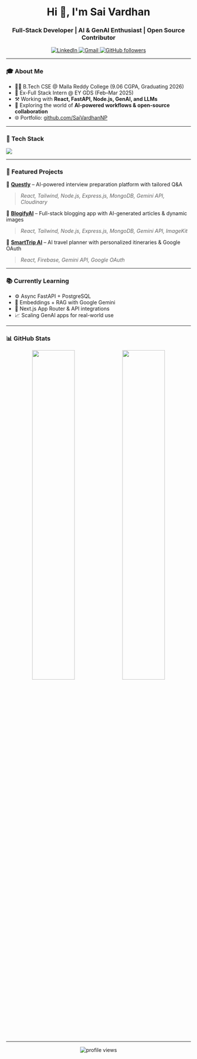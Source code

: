 <h1 align="center">Hi 👋, I'm Sai Vardhan</h1>
<h3 align="center">Full-Stack Developer | AI & GenAI Enthusiast | Open Source Contributor</h3>

<p align="center">
  <a href="https://www.linkedin.com/in/sai-vardhan-nyalapatla-492767340/" target="_blank">
    <img alt="LinkedIn" src="https://img.shields.io/badge/LinkedIn-blue?style=flat&logo=linkedin&logoColor=white">
  </a>
  <a href="mailto:saivardhan.nyalapatla55@gmail.com">
    <img alt="Gmail" src="https://img.shields.io/badge/Gmail-D14836?style=flat&logo=gmail&logoColor=white">
  </a>
  <a href="https://github.com/SaiVardhanNP">
    <img alt="GitHub followers" src="https://img.shields.io/github/followers/SaiVardhanNP?label=Follow&style=social">
  </a>
</p>

---

### 🎓 About Me

- 🧑‍🎓 B.Tech CSE @ Malla Reddy College (9.06 CGPA, Graduating 2026)
- 💼 Ex-Full Stack Intern @ EY GDS (Feb–Mar 2025)
- ⚒️ Working with **React, FastAPI, Node.js, GenAI, and LLMs**
- 🧠 Exploring the world of **AI-powered workflows & open-source collaboration**
- 🌐 Portfolio: [github.com/SaiVardhanNP](https://github.com/SaiVardhanNP)

---

### 🚀 Tech Stack

<p align="left">
  <img src="https://skillicons.dev/icons?i=react,nextjs,ts,js,html,css,tailwind,nodejs,express,python,fastapi,flask,mongodb,mysql,git,github,vscode" />
</p>

---

### 🧩 Featured Projects

🔹 [**Questly**](https://ai-interview-prep-p31c28oro.vercel.app/) – AI-powered interview preparation platform with tailored Q&A  
> _React, Tailwind, Node.js, Express.js, MongoDB, Gemini API, Cloudinary_

🔹 [**BlogifyAI**](https://ai-blog-qc7n.vercel.app/) – Full-stack blogging app with AI-generated articles & dynamic images  
> _React, Tailwind, Node.js, Express.js, MongoDB, Gemini API, ImageKit_

🔹 [**SmartTrip AI**](https://github.com/SaiVardhanNP/ai-travel-planner) – AI travel planner with personalized itineraries & Google OAuth  
> _React, Firebase, Gemini API, Google OAuth_

---

### 📚 Currently Learning

- ⚙️ Async FastAPI + PostgreSQL
- 🔮 Embeddings + RAG with Google Gemini
- 🧩 Next.js App Router & API integrations
- 📈 Scaling GenAI apps for real-world use

---

### 📊 GitHub Stats

<p align="center">
  <img src="https://github-readme-stats.vercel.app/api?username=SaiVardhanNP&show_icons=true&theme=radical" width="48%"/>
  <img src="https://github-readme-streak-stats.herokuapp.com/?user=SaiVardhanNP&theme=radical" width="48%"/>
</p>

---

<p align="center">
  <img src="https://komarev.com/ghpvc/?username=SaiVardhanNP&label=Profile%20views&color=0e75b6&style=flat" alt="profile views" />
</p>
